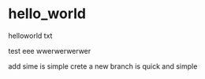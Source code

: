 # hello_world
helloworld
txt


test
eee
wwerwerwerwer


add sime is simple
crete a new branch is quick and simple

